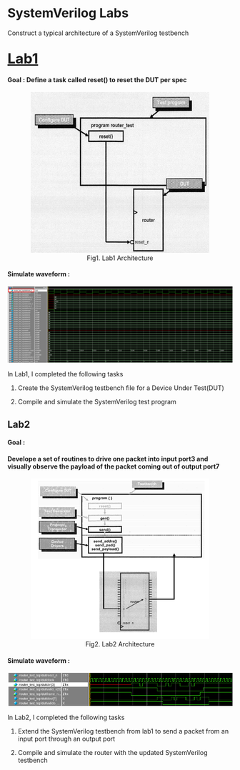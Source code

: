 # SystemVerilog Labs
Construct a typical architecture of a SystemVerilog testbench
## <a href="https://github.com/RexJian/SystemVerilogLabs/tree/main/Lab1" style="font-size: 1.5em;">Lab1</a>
#### Goal : Define a task called reset() to reset the DUT per spec
<p align="center">
  <img src="https://github.com/RexJian/SystemVerilogLabs/blob/main/Lab1/ArchitectureLab1.png" width="400" height="360" alt="Lab1 Architecture">
  <br>Fig1. Lab1 Architecture
</p> 

#### Simulate waveform : 
<img src="https://github.com/RexJian/SystemVerilogLabs/blob/main/Lab1/Lab1Waveform.png">  
  
In Lab1, I completed the following tasks  
  
1. Create the SystemVerilog testbench file for a Device Under Test(DUT)  
  
2. Compile and simulate the SystemVerilog test program

## Lab2
#### Goal : 
#### Develope a set of routines to drive one packet into input port3 and visually observe the payload of the packet coming out of output port7  
<p align="center">
  <img src="https://github.com/RexJian/SystemVerilogLabs/blob/main/Lab2/ArchitectureLab2.png" width="400" height="360" alt="Lab2 Architecture">
  <br>Fig2. Lab2 Architecture
</p> 

#### Simulate waveform : 
<img src="https://github.com/RexJian/SystemVerilogLabs/blob/main/Lab2/Lab2Waveform.png">  

In Lab2, I completed the following tasks  

1. Extend the SystemVerilog testbench from lab1 to send a packet from an input port through an output port

2. Compile and simulate the router with the updated SystemVerilog testbench
 
